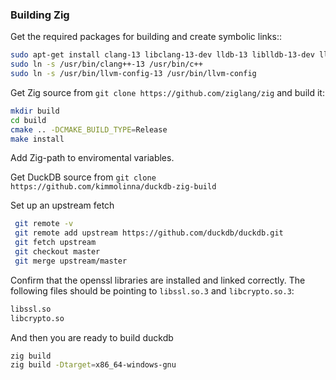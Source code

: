 ### Building Zig
Get the required packages for building and create symbolic links::
```bash
sudo apt-get install clang-13 libclang-13-dev lldb-13 liblldb-13-dev lld-13 llvm-13 libllvm13 lld-13 liblld-13-dev cmake
sudo ln -s /usr/bin/clang++-13 /usr/bin/c++
sudo ln -s /usr/bin/llvm-config-13 /usr/bin/llvm-config
```

Get Zig source from `git clone https://github.com/ziglang/zig` and build it:

```bash
mkdir build
cd build
cmake .. -DCMAKE_BUILD_TYPE=Release
make install
```
Add Zig-path to enviromental variables.

Get DuckDB source from `git clone https://github.com/kimmolinna/duckdb-zig-build`

Set up an upstream fetch
```bash
 git remote -v
 git remote add upstream https://github.com/duckdb/duckdb.git
 git fetch upstream
 git checkout master
 git merge upstream/master
```
Confirm that the openssl libraries are installed and linked correctly. The following files should be pointing to `libssl.so.3` and `libcrypto.so.3`:

```bash
libssl.so
libcrypto.so
```
And then you are ready to build duckdb
```bash
zig build
zig build -Dtarget=x86_64-windows-gnu
```
